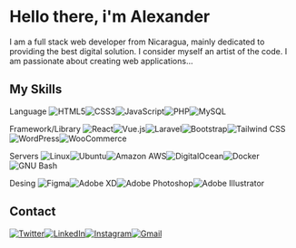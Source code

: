 # Hello there, i'm Alexander

I am a full stack web developer from Nicaragua, mainly dedicated to providing the best digital solution. I consider myself an artist of the code. I am passionate about creating web applications...

## My Skills
Language
![HTML5](https://img.shields.io/static/v1?style=for-the-badge&message=HTML5&color=E34F26&logo=HTML5&logoColor=FFFFFF&label=)![CSS3](https://img.shields.io/static/v1?style=for-the-badge&message=CSS3&color=1572B6&logo=CSS3&logoColor=FFFFFF&label=)![JavaScript](https://img.shields.io/static/v1?style=for-the-badge&message=JavaScript&color=222222&logo=JavaScript&logoColor=F7DF1E&label=)![PHP](https://img.shields.io/static/v1?style=for-the-badge&message=PHP&color=777BB4&logo=PHP&logoColor=FFFFFF&label=)![MySQL](https://img.shields.io/static/v1?style=for-the-badge&message=MySQL&color=4479A1&logo=MySQL&logoColor=FFFFFF&label=)

Framework/Library
![React](https://img.shields.io/static/v1?style=for-the-badge&message=React&color=222222&logo=React&logoColor=61DAFB&label=)![Vue.js](https://img.shields.io/static/v1?style=for-the-badge&message=Vue.js&color=222222&logo=Vue.js&logoColor=4FC08D&label=)![Laravel](https://img.shields.io/static/v1?style=for-the-badge&message=Laravel&color=FF2D20&logo=Laravel&logoColor=FFFFFF&label=)![Bootstrap](https://img.shields.io/static/v1?style=for-the-badge&message=Bootstrap&color=7952B3&logo=Bootstrap&logoColor=FFFFFF&label=)![Tailwind CSS](https://img.shields.io/static/v1?style=for-the-badge&message=Tailwind+CSS&color=222222&logo=Tailwind+CSS&logoColor=06B6D4&label=)![WordPress](https://img.shields.io/static/v1?style=for-the-badge&message=WordPress&color=21759B&logo=WordPress&logoColor=FFFFFF&label=)![WooCommerce](https://img.shields.io/static/v1?style=for-the-badge&message=WooCommerce&color=96588A&logo=WooCommerce&logoColor=FFFFFF&label=)

  Servers
![Linux](https://img.shields.io/static/v1?style=for-the-badge&message=Linux&color=222222&logo=Linux&logoColor=FCC624&label=)![Ubuntu](https://img.shields.io/static/v1?style=for-the-badge&message=Ubuntu&color=E95420&logo=Ubuntu&logoColor=FFFFFF&label=)![Amazon AWS](https://img.shields.io/static/v1?style=for-the-badge&message=Amazon+AWS&color=232F3E&logo=Amazon+AWS&logoColor=FFFFFF&label=)![DigitalOcean](https://img.shields.io/static/v1?style=for-the-badge&message=DigitalOcean&color=0080FF&logo=DigitalOcean&logoColor=FFFFFF&label=)![Docker](https://img.shields.io/static/v1?style=for-the-badge&message=Docker&color=2496ED&logo=Docker&logoColor=FFFFFF&label=)![GNU Bash](https://img.shields.io/static/v1?style=for-the-badge&message=GNU+Bash&color=4EAA25&logo=GNU+Bash&logoColor=FFFFFF&label=)

Desing
![Figma](https://img.shields.io/static/v1?style=for-the-badge&message=Figma&color=F24E1E&logo=Figma&logoColor=FFFFFF&label=)![Adobe XD](https://img.shields.io/static/v1?style=for-the-badge&message=Adobe+XD&color=FF61F6&logo=Adobe+XD&logoColor=FFFFFF&label=)![Adobe Photoshop](https://img.shields.io/static/v1?style=for-the-badge&message=Adobe+Photoshop&color=31A8FF&logo=Adobe+Photoshop&logoColor=FFFFFF&label=)![Adobe Illustrator](https://img.shields.io/static/v1?style=for-the-badge&message=Adobe+Illustrator&color=222222&logo=Adobe+Illustrator&logoColor=FF9A00&label=)

## Contact
[![Twitter](https://img.shields.io/static/v1?style=for-the-badge&message=Twitter&color=1DA1F2&logo=Twitter&logoColor=FFFFFF&label=)](https://twitter.com/AlexanderSR92)[![LinkedIn](https://img.shields.io/static/v1?style=for-the-badge&message=LinkedIn&color=0A66C2&logo=LinkedIn&logoColor=FFFFFF&label=)](https://www.linkedin.com/in/alexandersr92/)[![Instagram](https://img.shields.io/static/v1?style=for-the-badge&message=Instagram&color=E4405F&logo=Instagram&logoColor=FFFFFF&label=)](https://www.instagram.com/alexandersr92/)[![Gmail](https://img.shields.io/static/v1?style=for-the-badge&message=Gmail&color=EA4335&logo=Gmail&logoColor=FFFFFF&label=)](mailto:ing.alexandersanchez@gmail.com)
